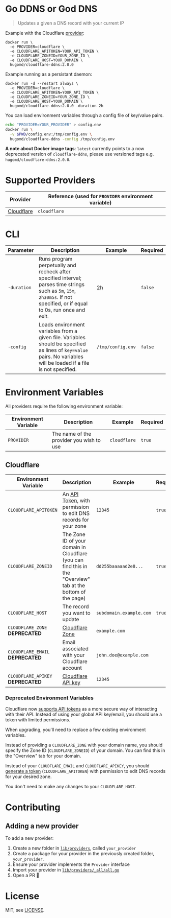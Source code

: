 # Go DDNS or God DNS

> Updates a given a DNS record with your current IP

Example with the Cloudflare [provider](#supported-providers):
```
docker run \
  -e PROVIDER=cloudflare \
  -e CLOUDFLARE_APITOKEN=YOUR_API_TOKEN \
  -e CLOUDFLARE_ZONEID=YOUR_ZONE_ID \
  -e CLOUDFLARE_HOST=YOUR_DOMAIN \
  hugomd/cloudflare-ddns:2.0.0
```

Example running as a persistant daemon:
```
docker run -d --restart always \
  -e PROVIDER=cloudflare \
  -e CLOUDFLARE_APITOKEN=YOUR_API_TOKEN \
  -e CLOUDFLARE_ZONEID=YOUR_ZONE_ID \
  -e CLOUDFLARE_HOST=YOUR_DOMAIN \
  hugomd/cloudflare-ddns:2.0.0 -duration 2h
```

You can load environment variables through a config file of key/value pairs.

```sh
echo "PROVIDER=YOUR_PROVIDER" > config.env
docker run \
  -v $PWD/config.env:/tmp/config.env \
  hugomd/cloudflare-ddns -config /tmp/config.env
```

**A note about Docker image tags**: `latest` currently points to a now deprecated version of `cloudflare-ddns`, please use versioned tags e.g. `hugomd/cloudflare-ddns:2.0.0`.

# Supported Providers

| Provider                             | Reference (used for `PROVIDER` environment variable) |
|--------------------------------------|------------------------------------------------------|
| [Cloudflare](https://cloudflare.com) | `cloudflare`                                         |

# CLI

| Parameter             | Description                                                                                                                                                                | Example           | Required |
|-----------------------|----------------------------------------------------------------------------------------------------------------------------------------------------------------------------|-------------------|----------|
| `-duration`           | Runs program perpetually and recheck after specified interval; parses time strings such as `5m`, `15m`, `2h30m5s`. If not specified, or if equal to 0s, run once and exit. | 2h                | `false`  |
| `-config`             | Loads environment variables from a given file. Variables should be specified as lines of `key=value` pairs. No variables will be loaded if a file is not specified.        | `/tmp/config.env` | `false`  |

# Environment Variables

All providers require the following environment variable:

| Environment Variable            | Description                             | Example       | Required |
|---------------------------------|-----------------------------------------|---------------|----------|
| `PROVIDER`                      | The name of the provider you wish to use | `cloudflare` | `true`   |

## Cloudflare

| Environment Variable               | Description                                                                                                                                                | Example                 | Required |
| ---------------------------------- | ---------------------------------------------------------------------------------------------------------------------------------------------------------- | ----------------------- | -------- |
| `CLOUDFLARE_APITOKEN`              | An [API Token](https://support.cloudflare.com/hc/en-us/articles/200167836-Managing-API-Tokens-and-Keys), with permission to edit DNS records for your zone | `12345`                 | `true`   |
| `CLOUDFLARE_ZONEID`                | The Zone ID of your domain in Cloudflare (you can find this in the "Overview" tab at the bottom of the page)                                               | `dd255baaaaad2e8...`    | `true`   |
| `CLOUDFLARE_HOST`                  | The record you want to update                                                                                                                              | `subdomain.example.com` | `true`   |
| `CLOUDFLARE_ZONE` **DEPRECATED**   | [Cloudflare Zone](https://api.cloudflare.com/#zone-properties)                                                                                             | `example.com`           |          |
| `CLOUDFLARE_EMAIL` **DEPRECATED**  | Email associated with your Cloudflare account                                                                                                              | `john.doe@example.com`  |          |
| `CLOUDFLARE_APIKEY` **DEPRECATED** | [Cloudflare API key](https://support.cloudflare.com/hc/en-us/articles/200167836-Where-do-I-find-my-Cloudflare-API-key-)                                    | `12345`                 |          |

### Deprecated Environment Variables

Cloudflare now [supports API tokens](https://blog.cloudflare.com/api-tokens-general-availability/) as a more secure way of interacting with their API. Instead of using your global API key/email, you should use a token with limited permissions.

When upgrading, you'll need to replace a few existing environment variables.

Instead of providing a `CLOUDFLARE_ZONE` with your domain name, you should specify the Zone ID (`CLOUDFLARE_ZONEID`) of your domain. You can find this in the "Overview" tab for your domain.

Instead of your `CLOUDFLARE_EMAIL` and `CLOUDFLARE_APIKEY`, you should [generate a token](https://support.cloudflare.com/hc/en-us/articles/200167836-Managing-API-Tokens-and-Keys#12345680) (`CLOUDFLARE_APITOKEN`) with permission to edit DNS records for your desired zone.

You don't need to make any changes to your `CLOUDFLARE_HOST`.

# Contributing

## Adding a new provider

To add a new provider:
1. Create a new folder in [`lib/providers`](https://github.com/hugomd/cloudflare-ddns/tree/master/lib/providers), called `your_provider`
2. Create a package for your provider in the previously created folder, `your_provider`.
3. Ensure your provider implements the `Provider` interface
4. Import your provider in [`lib/providers/_all/all.go`](https://github.com/hugomd/cloudflare-ddns/blob/master/lib/providers/_all/all.go)
5. Open a PR 🎉

# License

MIT, see [LICENSE](./LICENSE).
